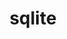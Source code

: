 ---
title: "sqlite"
layout: cache
categories: [package, v0.18.0]
meta: {"versions": ["3.38.5"], "compilers": ["gcc@=7.5.0", "gcc@=8.4.0"], "oss": ["ubuntu18.04"], "platforms": ["linux"], "targets": ["x86_64"], "stacks": ["build_systems", "data-vis-sdk", "e4s", "radiuss", "root", "tutorial"], "num_specs": 2, "num_specs_by_stack": {"radiuss": 1, "root": 2, "data-vis-sdk": 1, "build_systems": 1, "tutorial": 2, "e4s": 1}}
spec_details: [{"hash": "zbjzhlerhmb2liwt2zh4krac2i5hfftt", "compiler": "gcc@=7.5.0", "versions": ["3.38.5"], "os": "ubuntu18.04", "platform": "linux", "target": "x86_64", "variants": ["+column_metadata", "+dynamic_extensions", "+fts", "~functions", "+rtree"], "stacks": ["radiuss", "root", "data-vis-sdk", "build_systems", "tutorial", "e4s"], "size": "-", "tarball": "https://binaries.spack.io/releases/v0.18.0/build_cache/linux-ubuntu18.04-x86_64/gcc-7.5.0/sqlite-3.38.5/linux-ubuntu18.04-x86_64-gcc-7.5.0-sqlite-3.38.5-zbjzhlerhmb2liwt2zh4krac2i5hfftt.spack"}, {"hash": "fs4yqymm2w6ooyd3xqvrqkvxnnfgasy7", "compiler": "gcc@=8.4.0", "versions": ["3.38.5"], "os": "ubuntu18.04", "platform": "linux", "target": "x86_64", "variants": ["+column_metadata", "+dynamic_extensions", "+fts", "~functions", "+rtree"], "stacks": ["root", "tutorial"], "size": "-", "tarball": "https://binaries.spack.io/releases/v0.18.0/build_cache/linux-ubuntu18.04-x86_64/gcc-8.4.0/sqlite-3.38.5/linux-ubuntu18.04-x86_64-gcc-8.4.0-sqlite-3.38.5-fs4yqymm2w6ooyd3xqvrqkvxnnfgasy7.spack"}]
---